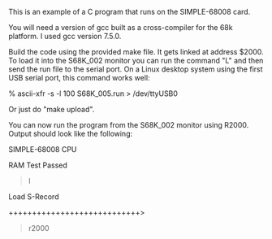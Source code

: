 This is an example of a C program that runs on the SIMPLE-68008 card.

You will need a version of gcc built as a cross-compiler for the 68k
platform. I used gcc version 7.5.0.

Build the code using the provided make file. It gets linked at address
$2000. To load it into the S68K_002 monitor you can run the
command "L" and then send the run file to the serial port. On a
Linux desktop system using the first USB serial port, this command
works well:

% ascii-xfr -s -l 100 S68K_005.run > /dev/ttyUSB0 

Or just do "make upload".

You can now run the program from the S68K_002 monitor using R2000. Output should
look like the following:

SIMPLE-68008 CPU

RAM Test Passed

 > l

Load S-Record

++++++++++++++++++++++++++++>

 > r2000

